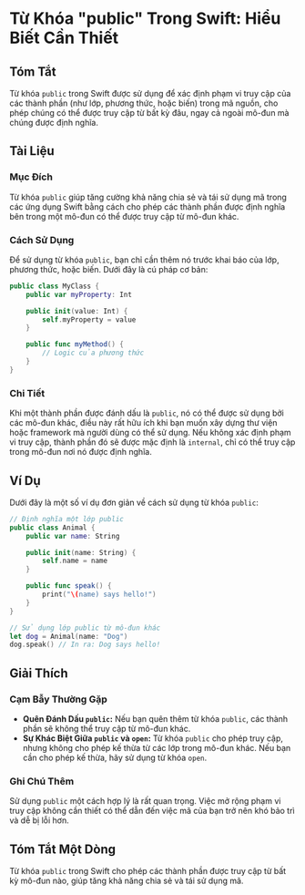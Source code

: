 <!--
Meta Description: # Từ Khóa "public" Trong Swift: Hiểu Biết Cần Thiết ## Tóm Tắt Từ khóa `public` trong Swift được sử dụng để xác định phạm vi truy cập của các thành ph...
Meta Keywords: public, dụng, được, khóa, truy
-->

# Từ Khóa "public" Trong Swift: Hiểu Biết Cần Thiết

## Tóm Tắt
Từ khóa `public` trong Swift được sử dụng để xác định phạm vi truy cập của các thành phần (như lớp, phương thức, hoặc biến) trong mã nguồn, cho phép chúng có thể được truy cập từ bất kỳ đâu, ngay cả ngoài mô-đun mà chúng được định nghĩa.

## Tài Liệu
### Mục Đích
Từ khóa `public` giúp tăng cường khả năng chia sẻ và tái sử dụng mã trong các ứng dụng Swift bằng cách cho phép các thành phần được định nghĩa bên trong một mô-đun có thể được truy cập từ mô-đun khác.

### Cách Sử Dụng
Để sử dụng từ khóa `public`, bạn chỉ cần thêm nó trước khai báo của lớp, phương thức, hoặc biến. Dưới đây là cú pháp cơ bản:

```swift
public class MyClass {
    public var myProperty: Int

    public init(value: Int) {
        self.myProperty = value
    }

    public func myMethod() {
        // Logic của phương thức
    }
}
```

### Chi Tiết
Khi một thành phần được đánh dấu là `public`, nó có thể được sử dụng bởi các mô-đun khác, điều này rất hữu ích khi bạn muốn xây dựng thư viện hoặc framework mà người dùng có thể sử dụng. Nếu không xác định phạm vi truy cập, thành phần đó sẽ được mặc định là `internal`, chỉ có thể truy cập trong mô-đun nơi nó được định nghĩa.

## Ví Dụ
Dưới đây là một số ví dụ đơn giản về cách sử dụng từ khóa `public`:

```swift
// Định nghĩa một lớp public
public class Animal {
    public var name: String

    public init(name: String) {
        self.name = name
    }

    public func speak() {
        print("\(name) says hello!")
    }
}

// Sử dụng lớp public từ mô-đun khác
let dog = Animal(name: "Dog")
dog.speak() // In ra: Dog says hello!
```

## Giải Thích
### Cạm Bẫy Thường Gặp
- **Quên Đánh Dấu `public`:** Nếu bạn quên thêm từ khóa `public`, các thành phần sẽ không thể truy cập từ mô-đun khác.
- **Sự Khác Biệt Giữa `public` và `open`:** Từ khóa `public` cho phép truy cập, nhưng không cho phép kế thừa từ các lớp trong mô-đun khác. Nếu bạn cần cho phép kế thừa, hãy sử dụng từ khóa `open`.

### Ghi Chú Thêm
Sử dụng `public` một cách hợp lý là rất quan trọng. Việc mở rộng phạm vi truy cập không cần thiết có thể dẫn đến việc mã của bạn trở nên khó bảo trì và dễ bị lỗi hơn.

## Tóm Tắt Một Dòng
Từ khóa `public` trong Swift cho phép các thành phần được truy cập từ bất kỳ mô-đun nào, giúp tăng khả năng chia sẻ và tái sử dụng mã.